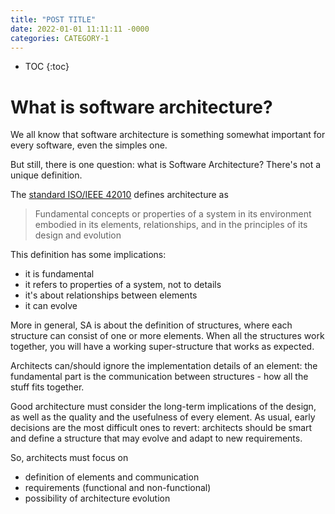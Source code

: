 ```yaml
---
title: "POST TITLE"
date: 2022-01-01 11:11:11 -0000
categories: CATEGORY-1
---
```


* TOC
{:toc}

# What is software architecture?

We all know that software architecture is something somewhat important for every software, even the simples one.

But still, there is one question: what is Software Architecture?
There's not a unique definition.

The [standard ISO/IEEE 42010](https://www.iso.org/obp/ui/#iso:std:iso-iec-ieee:42010:ed-1:v1:en) defines architecture as 

> Fundamental concepts or properties of a system in its environment embodied in its elements, relationships, and in the principles of its design and evolution

This definition has some implications:

* it is fundamental
* it refers to properties of a system, not to details
* it's about relationships between elements
* it can evolve

More in general, SA is about the definition of structures, where each structure can consist of one or more elements. When all the structures work together, you will have a working super-structure that works as expected.

Architects can/should ignore the implementation details of an element: the fundamental part is the communication between structures - how all the stuff fits together.

Good architecture must consider the long-term implications of the design, as well as the quality and the usefulness of every element.
As usual, early decisions are the most difficult ones to revert: architects should be smart and define a structure that may evolve and adapt to new requirements.

So, architects must focus on

* definition of elements and communication
* requirements (functional and non-functional)
* possibility of architecture evolution

